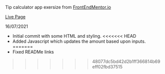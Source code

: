 Tip calculator app exersize from [FrontEndMentor.io](www.frontendmentor.io)

[Live Page](https://ctrlholtdel.github.io/Tip-Calculator/index.html)

16/07/2021

- Initial commit with some HTML and styling.
<<<<<<< HEAD
- Added Javascript which updates the amount based upon inputs.
=======
- Fixed READMe links
>>>>>>> 48077dc5bd42d2b1ff366814b69eff02fbd37515
